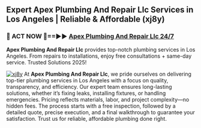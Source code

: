 ## Expert Apex Plumbing And Repair Llc Services in Los Angeles | Reliable & Affordable (xj8y)  

<h3>🚿 ACT NOW 🌟==►► <a href="https://tinyurl.com/2ne6vx2x" rel="nofollow">Apex Plumbing And Repair Llc 24/7</a></h3>

**Apex Plumbing And Repair Llc** provides top-notch plumbing services in Los Angeles. From repairs to installations, enjoy free consultations + same-day service. Trusted Solutions 2025!

[![xj8y](https://i.imgur.com/4PFF4AK.jpeg)](https://tinyurl.com/2ne6vx2x)
At **Apex Plumbing And Repair Llc**, we pride ourselves on delivering top-tier plumbing services in Los Angeles with a focus on quality, transparency, and efficiency. Our expert team ensures long-lasting solutions, whether it’s fixing leaks, installing fixtures, or handling emergencies. Pricing reflects materials, labor, and project complexity—no hidden fees. The process starts with a free inspection, followed by a detailed quote, precise execution, and a final walkthrough to guarantee your satisfaction. Trust us for reliable, affordable plumbing done right.